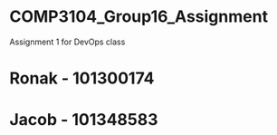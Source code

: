 # COMP3104_Group16_Assignment
Assignment 1 for DevOps class
# Ronak - 101300174
# Jacob - 101348583
